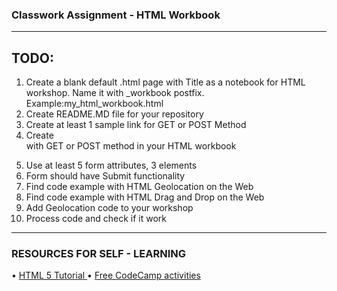 ### Classwork Assignment - HTML Workbook
  --------------------------------
## TODO:
1. Create a blank default .html page with Title as a notebook for HTML workshop. Name it with _workbook postfix. Example:my_html_workbook.html 
2. Create README.MD file for your repository
3. Create at least 1 sample link for GET or POST Method
4. Create <form> with GET or POST method in your HTML workbook
6. Use at least 5 form attributes, 3 elements
7. Form should have Submit functionality
8. Find code example with HTML Geolocation on the Web
9. Find code example with HTML Drag and Drop on the Web
10. Add Geolocation code to your workshop
11. Process code and check if it work
    
 -------------------------------
 
### RESOURCES FOR SELF - LEARNING
• [HTML 5 Tutorial ](https://www.w3schools.com/html/default.asp)
• [Free CodeCamp activities](https://www.freecodecamp.org/learn/responsive-web-design/)

